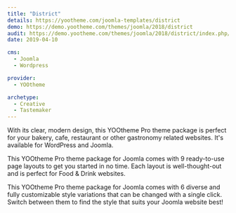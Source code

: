 ```yaml
---
title: "District"
details: https://yootheme.com/joomla-templates/district
demo: https://demo.yootheme.com/themes/joomla/2018/district
audit: https://demo.yootheme.com/themes/joomla/2018/district/index.php/about/blog
date: 2019-04-10

cms: 
  - Joomla
  - Wordpress

provider:
  - YOOtheme

archetype:
  - Creative
  - Tastemaker
---
```


With its clear, modern design, this YOOtheme Pro theme package is perfect for your bakery, cafe, restaurant or other gastronomy related websites. It's available for WordPress and Joomla.

This YOOtheme Pro theme package for Joomla comes with 9 ready-to-use page layouts to get you started in no time. Each layout is well-thought-out and is perfect for Food & Drink websites.

This YOOtheme Pro theme package for Joomla comes with 6 diverse and fully customizable style variations that can be changed with a single click. Switch between them to find the style that suits your Joomla website best!
